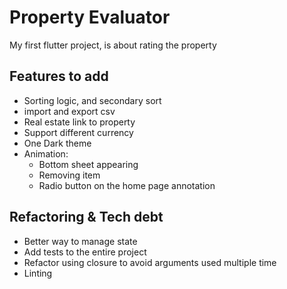 # Property Evaluator

My first flutter project, is about rating the property

## Features to add
- Sorting logic, and secondary sort
- import and export csv
- Real estate link to property
- Support different currency
- One Dark theme
- Animation:
  - Bottom sheet appearing
  - Removing item
  - Radio button on the home page annotation

## Refactoring & Tech debt
- Better way to manage state
- Add tests to the entire project
- Refactor using closure to avoid arguments used multiple time
- Linting
